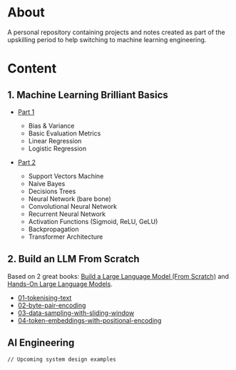 # About

A personal repository containing projects and notes created as part of the upskilling period to help switching
to machine learning engineering.

# Content

## 1. Machine Learning Brilliant Basics

- [Part 1](01-ml-brilliant-basics/resources/ml-brilliant-basics-physical-notebook.pdf)
  - Bias & Variance
  - Basic Evaluation Metrics
  - Linear Regression
  - Logistic Regression


- [Part 2](01-ml-brilliant-basics/resources/ml-brilliant-basics-digital-notebook.pdf)
  - Support Vectors Machine
  - Naive Bayes
  - Decisions Trees
  - Neural Network (bare bone)
  - Convolutional Neural Network
  - Recurrent Neural Network
  - Activation Functions (Sigmoid, ReLU, GeLU)
  - Backpropagation
  - Transformer Architecture


## 2. Build an LLM From Scratch

Based on 2 great books: [Build a Large Language Model (From Scratch)](https://www.manning.com/books/build-a-large-language-model-from-scratch) 
and [Hands-On Large Language Models](https://www.oreilly.com/library/view/hands-on-large-language/9781098150952/).

- [01-tokenising-text](02-llms-from-scratch/01-tokenising-text)
- [02-byte-pair-encoding](02-llms-from-scratch/02-byte-pair-encoding)
- [03-data-sampling-with-sliding-window](02-llms-from-scratch/03-data-sampling-with-sliding-window)
- [04-token-embeddings-with-positional-encoding](02-llms-from-scratch/04-token-embeddings-with-positional-encoding)

## AI Engineering

`// Upcoming system design examples` 
